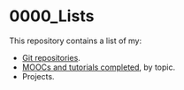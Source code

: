 # 0000_Lists

This repository contains a list of my:
* [Git repositories](https://github.com/mariocpinto/0000_Lists/blob/master/Git_Repositories.md).
* [MOOCs and tutorials completed](MOOCs_and_Tutorials.md), by topic.
* Projects.
